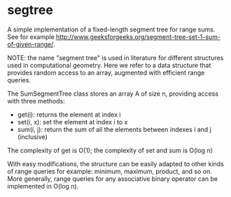 # segtree
A simple implementation of a fixed-length segment tree for range sums. See for example http://www.geeksforgeeks.org/segment-tree-set-1-sum-of-given-range/.

NOTE: the name "segment tree" is used in literature for different structures used in computational geometry. Here we refer to a data structure that provides random access to an array, augmented with efficient range queries.

The SumSegmentTree class stores an array A of size n, providing access with three methods:

- get(i): returns the element at index i
- set(i, x): set the element at index i to x
- sum(i, j): return the sum of all the elements between indexes i and j (inclusive)

The complexity of get is O(1); the complexity of set and sum is O(log n)

With easy modifications, the structure can be easily adapted to other kinds of range queries for example: minimum, maximum, product, and so on. More generally, range queries for any associative binary operator can be implemented in O(log n).
